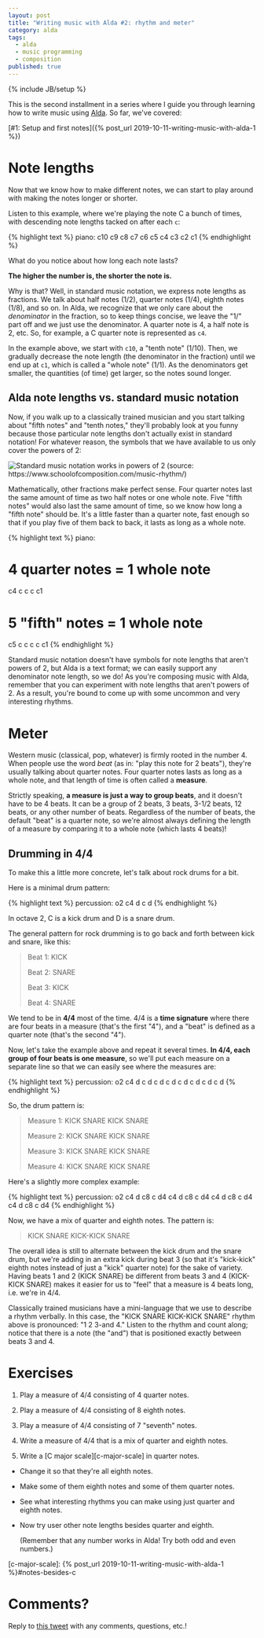 ```yaml
---
layout: post
title: "Writing music with Alda #2: rhythm and meter"
category: alda
tags:
  - alda
  - music programming
  - composition
published: true
---
```


{% include JB/setup %}

This is the second installment in a series where I guide you through learning
how to write music using [Alda][alda]. So far, we've covered:

[#1: Setup and first notes]({% post_url 2019-10-11-writing-music-with-alda-1 %})

# Note lengths

Now that we know how to make different notes, we can start to play around with
making the notes longer or shorter.

Listen to this example, where we're playing the note C a bunch of times, with
descending note lengths tacked on after each `c`:

{% highlight text %}
piano: c10 c9 c8 c7 c6 c5 c4 c3 c2 c1
{% endhighlight %}

What do you notice about how long each note lasts?

**The higher the number is, the shorter the note is.**

Why is that? Well, in standard music notation, we express note lengths as
fractions. We talk about half notes (1/2), quarter notes (1/4), eighth notes
(1/8), and so on. In Alda, we recognize that we only care about the
_denominator_ in the fraction, so to keep things concise, we leave the "1/" part
off and we just use the denominator. A quarter note is 4, a half note is 2, etc.
So, for example, a C quarter note is represented as `c4`.

In the example above, we start with `c10`, a "tenth note" (1/10). Then, we
gradually decrease the note length (the denominator in the fraction) until we
end up at `c1`, which is called a "whole note" (1/1). As the denominators get
smaller, the quantities (of time) get larger, so the notes sound longer.

## Alda note lengths vs. standard music notation

Now, if you walk up to a classically trained musician and you start talking
about "fifth notes" and "tenth notes," they'll probably look at you funny
because those particular note lengths don't actually exist in standard notation!
For whatever reason, the symbols that we have available to us only cover the
powers of 2:

<img src="{{ site.url }}/assets/2019-10-21-note-hierarchy.gif"
     title="Standard music notation works in powers of 2 (source: https://www.schoolofcomposition.com/music-rhythm/)">

Mathematically, other fractions make perfect sense. Four quarter notes last the
same amount of time as two half notes or one whole note. Five "fifth notes"
would also last the same amount of time, so we know how long a "fifth note"
should be. It's a little faster than a quarter note, fast enough so that if you
play five of them back to back, it lasts as long as a whole note.

{% highlight text %}
piano:
  # 4 quarter notes = 1 whole note
  c4 c c c c1

  # 5 "fifth" notes = 1 whole note
  c5 c c c c c1
{% endhighlight %}


Standard music notation doesn't have symbols for note lengths that aren't powers
of 2, but Alda is a text format; we can easily support any denominator note
length, so we do! As you're composing music with Alda, remember that you can
experiment with note lengths that aren't powers of 2. As a result, you're bound
to come up with some uncommon and very interesting rhythms.

# Meter

Western music (classical, pop, whatever) is firmly rooted in the number 4. When
people use the word _beat_ (as in: "play this note for 2 beats"), they're
usually talking about quarter notes. Four quarter notes lasts as long as a whole
note, and that length of time is often called a **measure**.

Strictly speaking, **a measure is just a way to group beats**, and it doesn't
have to be 4 beats. It can be a group of 2 beats, 3 beats, 3-1/2 beats, 12
beats, or any other number of beats. Regardless of the number of beats, the
default "beat" is a quarter note, so we're almost always defining the length of
a measure by comparing it to a whole note (which lasts 4 beats)!

## Drumming in 4/4

To make this a little more concrete, let's talk about rock drums for a bit.

Here is a minimal drum pattern:

{% highlight text %}
percussion:
  o2 c4 d c d
{% endhighlight %}

In octave 2, C is a kick drum and D is a snare drum.

The general pattern for rock drumming is to go back and forth between kick and
snare, like this:

> Beat 1: KICK
>
> Beat 2: SNARE
>
> Beat 3: KICK
>
> Beat 4: SNARE

We tend to be in **4/4** most of the time. 4/4 is a **time signature** where
there are four beats in a measure (that's the first "4"), and a "beat" is
defined as a quarter note (that's the second "4").

Now, let's take the example above and repeat it several times. **In 4/4, each
group of four beats is one measure**, so we'll put each measure on a separate
line so that we can easily see where the measures are:

{% highlight text %}
percussion:
  o2
  c4 d c d
  c d c d
  c d c d
  c d c d
{% endhighlight %}

So, the drum pattern is:

> Measure 1: KICK SNARE KICK SNARE
>
> Measure 2: KICK SNARE KICK SNARE
>
> Measure 3: KICK SNARE KICK SNARE
>
> Measure 4: KICK SNARE KICK SNARE

Here's a slightly more complex example:

{% highlight text %}
percussion:
  o2
  c4 d c8 c d4
  c4 d c8 c d4
  c4 d c8 c d4
  c4 d c8 c d4
{% endhighlight %}

Now, we have a mix of quarter and eighth notes. The pattern is:

> KICK SNARE KICK-KICK SNARE

The overall idea is still to alternate between the kick drum and the snare drum,
but we're adding in an extra kick during beat 3 (so that it's "kick-kick" eighth
notes instead of just a "kick" quarter note) for the sake of variety. Having
beats 1 and 2 (KICK SNARE) be different from beats 3 and 4 (KICK-KICK SNARE)
makes it easier for us to "feel" that a measure is 4 beats long, i.e. we're in
4/4.

Classically trained musicians have a mini-language that we use to describe a
rhythm verbally. In this case, the "KICK SNARE KICK-KICK SNARE" rhythm above is
pronounced: "1 2 3-and 4." Listen to the rhythm and count along; notice that
there is a note (the "and") that is positioned exactly between beats 3 and 4.

# Exercises

1. Play a measure of 4/4 consisting of 4 quarter notes.

2. Play a measure of 4/4 consisting of 8 eighth notes.

3. Play a measure of 4/4 consisting of 7 "seventh" notes.

4. Write a measure of 4/4 that is a mix of quarter and eighth notes.

5. Write a [C major scale][c-major-scale] in quarter notes.

  - Change it so that they're all eighth notes.

  - Make some of them eighth notes and some of them quarter notes.

  - See what interesting rhythms you can make using just quarter and eighth
    notes.

  - Now try user other note lengths besides quarter and eighth.

    (Remember that any number works in Alda! Try both odd and even numbers.)

[c-major-scale]: {% post_url 2019-10-11-writing-music-with-alda-1
%}#notes-besides-c


# Comments?

Reply to [this tweet][tweet] with any comments, questions, etc.!

[tweet]: https://twitter.com/dave_yarwood/status/FIXME

[alda]: https://alda.io
